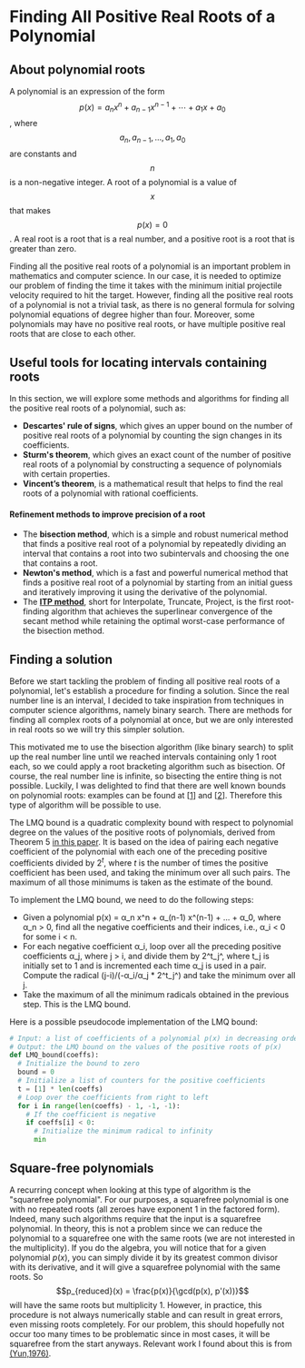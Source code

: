 # Finding All Positive Real Roots of a Polynomial
## About polynomial roots
A polynomial is an expression of the form $$p(x) = a_nx^n + a_{n-1}x^{n-1} + \cdots + a_1x + a_0$$, where $$a_n, a_{n-1}, \ldots, a_1, a_0$$ are constants and $$n$$ is a non-negative integer. A root of a polynomial is a value of $$x$$ that makes $$p(x) = 0$$. A real root is a root that is a real number, and a positive root is a root that is greater than zero.

Finding all the positive real roots of a polynomial is an important problem in mathematics and computer science. In our case, it is needed to optimize our problem of finding the time it takes with the minimum initial projectile velocity required to hit the target. However, finding all the positive real roots of a polynomial is not a trivial task, as there is no general formula for solving polynomial equations of degree higher than four. Moreover, some polynomials may have no positive real roots, or have multiple positive real roots that are close to each other.



## Useful tools for locating intervals containing roots
In this section, we will explore some methods and algorithms for finding all the positive real roots of a polynomial, such as:
- **Descartes' rule of signs**, which gives an upper bound on the number of positive real roots of a polynomial by counting the sign changes in its coefficients.
- **Sturm's theorem**, which gives an exact count of the number of positive real roots of a polynomial by constructing a sequence of polynomials with certain properties.
- **Vincent’s theorem**, is a mathematical result that helps to find the real roots of a polynomial with rational coefficients.

#### Refinement methods to improve precision of a root
- The **bisection method**, which is a simple and robust numerical method that finds a positive real root of a polynomial by repeatedly dividing an interval that contains a root into two subintervals and choosing the one that contains a root.
- **Newton's method**, which is a fast and powerful numerical method that finds a positive real root of a polynomial by starting from an initial guess and iteratively improving it using the derivative of the polynomial.
- The [**ITP method**](https://en.wikipedia.org/wiki/ITP_method), short for Interpolate, Truncate, Project, is the first root-finding algorithm that achieves the superlinear convergence of the secant method while retaining the optimal worst-case performance of the bisection method.

## Finding a solution
Before we start tackling the problem of finding all positive real roots of a polynomial, let's establish a procedure for finding a solution. Since the real number line is an interval, I decided to take inspiration from techniques in computer science algorithms, namely binary search. There are methods for finding all complex roots of a polynomial at once, but we are only interested in real roots so we will try this simpler solution.

This motivated me to use the bisection algorithm (like binary search) to split up the real number line until we reached intervals containing only 1 root each, so we could apply a root bracketing algorithm such as bisection. Of course, the real number line is infinite, so bisecting the entire thing is not possible. Luckily, I was delighted to find that there are well known bounds on polynomial roots: examples can be found at [[1](https://en.wikipedia.org/wiki/Geometrical_properties_of_polynomial_roots#Bounds_of_real_roots)] and [[2](https://www.journals.vu.lt/nonlinear-analysis/article/view/14557/13475)]. Therefore this type of algorithm will be possible to use. 

The LMQ bound is a quadratic complexity bound with respect to polynomial degree on the values of the positive roots of polynomials, derived from Theorem 5 [in this paper](https://www.jucs.org/jucs_15_3/linear_and_quadratic_complexity/jucs_15_03_0523_0537_akritas.pdf). It is based on the idea of pairing each negative coefficient of the polynomial with each one of the preceding positive coefficients divided by $2^t$, where $t$ is the number of times the positive coefficient has been used, and taking the minimum over all such pairs. The maximum of all those minimums is taken as the estimate of the bound.

To implement the LMQ bound, we need to do the following steps:

- Given a polynomial p(x) = α_n x^n + α_(n-1) x^(n-1) + ... + α_0, where α_n > 0, find all the negative coefficients and their indices, i.e., α_i < 0 for some i < n.
- For each negative coefficient α_i, loop over all the preceding positive coefficients α_j, where j > i, and divide them by 2^t_j^, where t_j is initially set to 1 and is incremented each time α_j is used in a pair. Compute the radical (j-i)/(-α_i/α_j * 2^t_j^) and take the minimum over all j.
- Take the maximum of all the minimum radicals obtained in the previous step. This is the LMQ bound.

Here is a possible pseudocode implementation of the LMQ bound:

```python
# Input: a list of coefficients of a polynomial p(x) in decreasing order of degree
# Output: the LMQ bound on the values of the positive roots of p(x)
def LMQ_bound(coeffs):
  # Initialize the bound to zero
  bound = 0
  # Initialize a list of counters for the positive coefficients
  t = [1] * len(coeffs)
  # Loop over the coefficients from right to left
  for i in range(len(coeffs) - 1, -1, -1):
    # If the coefficient is negative
    if coeffs[i] < 0:
      # Initialize the minimum radical to infinity
      min
```

## Square-free polynomials
A recurring concept when looking at this type of algorithm is the "squarefree polynomial". For our purposes, a squarefree polynomial is one with no repeated roots (all zeroes have exponent 1 in the factored form). Indeed, many such algorithms require that the input is a squarefree polynomial. In theory, this is not a problem since we can reduce the polynomial to a squarefree one with the same roots (we are not interested in the multiplicity). If you do the algebra, you will notice that for a given polynomial $p(x)$, you can simply divide it by its greatest common divisor with its derivative, and it will give a squarefree polynomial with the same roots. So $$p_{reduced}(x) = \frac{p(x)}{\gcd(p(x), p'(x))}$$ will have the same roots but multiplicity 1. However, in practice, this procedure is not always numerically stable and can result in great errors, even missing roots completely. For our problem, this should hopefully not occur too many times to be problematic since in most cases, it will be squarefree from the start anyways. Relevant work I found about this is from [(Yun,1976)](https://dl.acm.org/doi/10.1145/800205.806320).